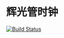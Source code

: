 # 辉光管时钟

[![Build Status](https://travis-ci.org/blanboom/NixieClockLite.svg?branch=master)](https://travis-ci.org/blanboom/NixieClockLite)

